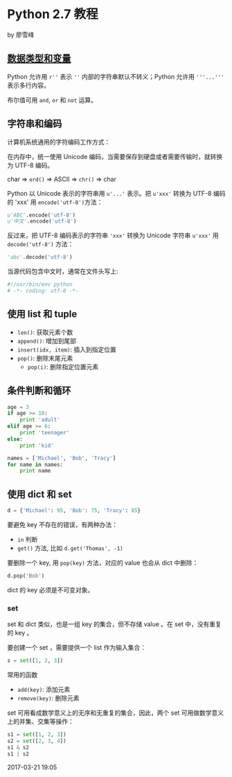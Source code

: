 # Python 2.7 教程

by 廖雪峰

## [数据类型和变量](http://www.liaoxuefeng.com/wiki/001374738125095c955c1e6d8bb493182103fac9270762a000/001374738264643de15c5c4abad47dd9510e3b86286acb8000)

Python 允许用 `r''` 表示 `''` 内部的字符串默认不转义；Python 允许用 `'''...'''` 表示多行内容。

布尔值可用 `and`, `or` 和 `not` 运算。

## 字符串和编码

计算机系统通用的字符编码工作方式：

在内存中，统一使用 Unicode 编码，当需要保存到硬盘或者需要传输时，就转换为 UTF-8 编码。

char => `ord()` => ASCII => `chr()` => char

Python 以 Unicode 表示的字符串用 `u'...'` 表示。把 `u'xxx'` 转换为 UTF-8 编码的 'xxx' 用 `encode('utf-8')`方法：

```python
u'ABC'.encode('utf-8')
u'中文'.encode('utf-8')
```

反过来，把 UTF-8 编码表示的字符串 `'xxx'` 转换为 Unicode 字符串 `u'xxx'` 用 `decode('utf-8')` 方法：

```python
'abc'.decode('utf-8')
```

当源代码包含中文时，通常在文件头写上:

```python
#!/usr/bin/env python
# -*- coding: utf-8 -*-
```

## 使用 list 和 tuple

* `len()`: 获取元素个数
* `append()`: 增加到尾部
* `insert(idx, item)`: 插入到指定位置
* `pop()`: 删除末尾元素
    * `pop(i)`: 删除指定位置元素

## 条件判断和循环

```python
age = 3
if age >= 18:
    print 'adult'
elif age >= 6:
    print 'teenager'
else:
    print 'kid'
```

```python
names = ['Michael', 'Bob', 'Tracy']
for name in names:
    print name
```

## 使用 dict 和 set

```python
d = {'Michael': 95, 'Bob': 75, 'Tracy': 85}
```

要避免 key 不存在的错误，有两种办法：

* `in` 判断
* `get()` 方法, 比如 `d.get('Thomas', -1)`

要删除一个 key, 用 `pop(key)` 方法，对应的 value 也会从 dict 中删除：

```python
d.pop('Bob')
```

dict 的 key 必须是不可变对象。

### set

set 和 dict 类似，也是一组 key 的集合，但不存储 value 。在 set 中，没有重复的 key 。

要创建一个 set ，需要提供一个 list 作为输入集合：

```python
s = set([1, 2, 3])
```

常用的函数

* `add(key)`: 添加元素
* `remove(key)`: 删除元素

set 可用看成数学意义上的无序和无重复的集合，因此，两个 set 可用做数学意义上的并集、交集等操作：

```python
s1 = set([1, 2, 3])
s2 = set([2, 3, 4])
s1 & s2
s1 | s2
```

2017-03-21 19:05
